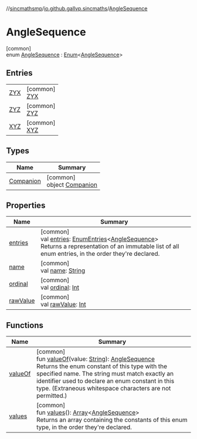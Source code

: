 //[sincmathsmp](../../../index.md)/[io.github.gallvp.sincmaths](../index.md)/[AngleSequence](index.md)

# AngleSequence

[common]\
enum [AngleSequence](index.md) : [Enum](https://kotlinlang.org/api/latest/jvm/stdlib/kotlin/-enum/index.html)&lt;[AngleSequence](index.md)&gt;

## Entries

| | |
|---|---|
| [ZYX](-z-y-x/index.md) | [common]<br>[ZYX](-z-y-x/index.md) |
| [ZYZ](-z-y-z/index.md) | [common]<br>[ZYZ](-z-y-z/index.md) |
| [XYZ](-x-y-z/index.md) | [common]<br>[XYZ](-x-y-z/index.md) |

## Types

| Name | Summary |
|---|---|
| [Companion](-companion/index.md) | [common]<br>object [Companion](-companion/index.md) |

## Properties

| Name | Summary |
|---|---|
| [entries](entries.md) | [common]<br>val [entries](entries.md): [EnumEntries](https://kotlinlang.org/api/latest/jvm/stdlib/kotlin.enums/-enum-entries/index.html)&lt;[AngleSequence](index.md)&gt;<br>Returns a representation of an immutable list of all enum entries, in the order they're declared. |
| [name](-x-y-z/index.md#-372974862%2FProperties%2F1423245946) | [common]<br>val [name](-x-y-z/index.md#-372974862%2FProperties%2F1423245946): [String](https://kotlinlang.org/api/latest/jvm/stdlib/kotlin/-string/index.html) |
| [ordinal](-x-y-z/index.md#-739389684%2FProperties%2F1423245946) | [common]<br>val [ordinal](-x-y-z/index.md#-739389684%2FProperties%2F1423245946): [Int](https://kotlinlang.org/api/latest/jvm/stdlib/kotlin/-int/index.html) |
| [rawValue](raw-value.md) | [common]<br>val [rawValue](raw-value.md): [Int](https://kotlinlang.org/api/latest/jvm/stdlib/kotlin/-int/index.html) |

## Functions

| Name | Summary |
|---|---|
| [valueOf](value-of.md) | [common]<br>fun [valueOf](value-of.md)(value: [String](https://kotlinlang.org/api/latest/jvm/stdlib/kotlin/-string/index.html)): [AngleSequence](index.md)<br>Returns the enum constant of this type with the specified name. The string must match exactly an identifier used to declare an enum constant in this type. (Extraneous whitespace characters are not permitted.) |
| [values](values.md) | [common]<br>fun [values](values.md)(): [Array](https://kotlinlang.org/api/latest/jvm/stdlib/kotlin/-array/index.html)&lt;[AngleSequence](index.md)&gt;<br>Returns an array containing the constants of this enum type, in the order they're declared. |
